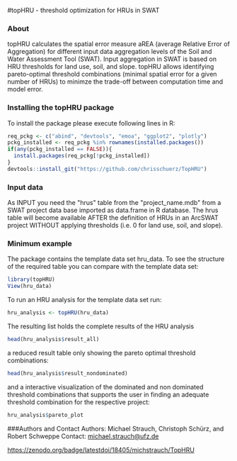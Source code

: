#topHRU - threshold optimization for HRUs in SWAT

### About
topHRU calculates the spatial error measure aREA (average Relative Error of Aggregation) for different input data aggregation levels of the Soil and Water Assessment Tool (SWAT). Input aggregation in SWAT is based on HRU thresholds for land use, soil, and slope. topHRU allows identifying pareto-optimal threshold combinations (minimal spatial error for a given number of HRUs) to minimze the trade-off between computation time and model error.

### Installing the topHRU package
To install the package please execute following lines in R:


```r
req_pckg <- c("abind", "devtools", "emoa", "ggplot2", "plotly")
pckg_installed <- req_pckg %in% rownames(installed.packages())
if(any(pckg_installed == FALSE)){
  install.packages(req_pckg[!pckg_installed])
}
devtools::install_git("https://github.com/chrisschuerz/TopHRU")
```

### Input data
As INPUT you need the "hrus" table from the "project_name.mdb" from a SWAT project data base imported as data.frame in R database. The hrus table will become available AFTER the definition of HRUs in an ArcSWAT project WITHOUT applying thresholds 
(i.e. 0 for land use, soil, and slope).

### Minimum example
The package contains the template data set hru_data. 
To see the structure of the required table you can compare with the template data set:

```r
library(topHRU)
View(hru_data)
```


To run an HRU analysis for the template data set run:

```r
hru_analysis <- topHRU(hru_data)
```

The resulting list holds the complete results of the HRU analysis

```r
head(hru_analysis$result_all)
```

a reduced result table only showing the pareto optimal threshold combinations:

```r
head(hru_analysis$result_nondominated)
```

and a interactive visualization of the dominated and non dominated threshold combinations that supports the user in finding an adequate threshold combination for the respective project:

```r
hru_analysis$pareto_plot
```

###Authors and Contact
Authors: Michael Strauch, Christoph Schürz, and Robert Schweppe
Contact: michael.strauch@ufz.de

https://zenodo.org/badge/latestdoi/18405/michstrauch/TopHRU
